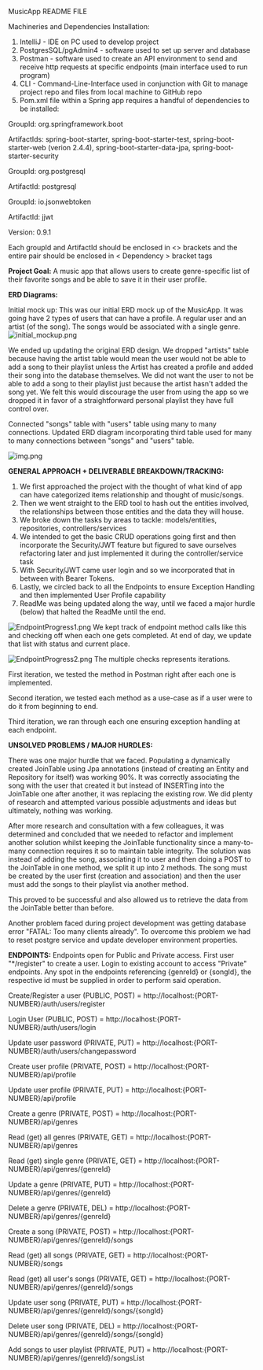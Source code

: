MusicApp README FILE

Machineries and Dependencies Installation:

1. IntelliJ - IDE on PC used to develop project
2. PostgresSQL/pgAdmin4 - software used to set up server and database
3. Postman - software used to create an API environment to send and receive http requests at specific endpoints (main interface used to run program)
4. CLI - Command-Line-Interface used in conjunction with Git to manage project repo and files from local machine to GitHub repo
5. Pom.xml file within a Spring app requires a handful of dependencies to be installed:
   
GroupId: org.springframework.boot
   
ArtifactIds: spring-boot-starter, spring-boot-starter-test, spring-boot-starter-web (verion 2.4.4), spring-boot-starter-data-jpa, spring-boot-starter-security
   
GroupId: org.postgresql

ArtifactId: postgresql

GroupId: io.jsonwebtoken

ArtifactId: jjwt

Version: 0.9.1

Each groupId and ArtifactId should be enclosed in <> brackets and the entire pair should be enclosed in < Dependency > bracket tags

**Project Goal:** A music app that allows users to create genre-specific list of their favorite songs and be able to save it in their user profile.

**ERD Diagrams:**

Initial mock up:
This was our initial ERD mock up of the MusicApp. It was going have 2 types of users that can have a profile. A regular user and an artist (of the song). The songs would be associated with a single genre. 
![initial_mockup.png](initial_mockup.png)

We ended up updating the original ERD design. We dropped "artists" table because having the artist table would mean the user would not be able to add a song to their playlist unless the Artist has created a profile and added their song into the database themselves. We did not want the user to not be able to add a song to their playlist just because the artist hasn't added the song yet. We felt this would discourage the user from using the app so we dropped it in favor of a straightforward personal playlist they have full control over.

Connected "songs" table with "users" table using many to many connections.
Updated ERD diagram incorporating third table used for many to many connections between "songs" and "users" table.


![img.png](img.png)

**GENERAL APPROACH + DELIVERABLE BREAKDOWN/TRACKING:** 
1. We first approached the project with the thought of what kind of app can have categorized items relationship and thought of music/songs.
2. Then we went straight to the ERD tool to hash out the entities involved, the relationships between those entities and the data they will house.
3. We broke down the tasks by areas to tackle: models/entities, repositories, controllers/services
4. We intended to get the basic CRUD operations going first and then incorporate the Security/JWT feature but figured to save ourselves refactoring later and just implemented it during the controller/service task
5. With Security/JWT came user login and so we incorporated that in between with Bearer Tokens.
6. Lastly, we circled back to all the Endpoints to ensure Exception Handling and then implemented User Profile capability 
7. ReadMe was being updated along the way, until we faced a major hurdle (below) that halted the ReadMe until the end.

![EndpointProgress1.png](EndpointProgress1.png)
We kept track of endpoint method calls like this and checking off when each one gets completed.
At end of day, we update that list with status and current place.

![EndpointProgress2.png](EndpointProgress2.png)
The multiple checks represents iterations. 

First iteration, we tested the method in Postman right after each one is implemented.

Second iteration, we tested each method as a use-case as if a user were to do it from beginning to end.

Third iteration, we ran through each one ensuring exception handling at each endpoint.


**UNSOLVED PROBLEMS / MAJOR HURDLES:**

There was one major hurdle that we faced. Populating a dynamically created JoinTable using Jpa annotations (instead of creating an Entity and Repository for itself) was working 90%. It was correctly associating the song with the user that created it but instead of INSERTing into the JoinTable one after another, it was replacing the existing row. We did plenty of research and attempted various possible adjustments and ideas but ultimately, nothing was working.

After more research and consultation with a few colleagues, it was determined and concluded that we needed to refactor and implement another solution whilst keeping the JoinTable functionality since a many-to-many connection requires it so to maintain table integrity.
The solution was instead of adding the song, associating it to user and then doing a POST to the JoinTable in one method, we split it up into 2 methods.
The song must be created by the user first (creation and association) and then the user must add the songs to their playlist via another method.

This proved to be successful and also allowed us to retrieve the data from the JoinTable better than before.

Another problem faced during project development was getting database error "FATAL: Too many clients already". To overcome this problem we had to reset postgre service and update developer environment properties.  

**ENDPOINTS:** Endpoints open for Public and Private access. First user "*/register" to create a user. Login to existing account to access
"Private" endpoints. Any spot in the endpoints referencing {genreId} or {songId}, the respective id must be supplied in order to perform said operation.

Create/Register a user (PUBLIC, POST) = http://localhost:{PORT-NUMBER}/auth/users/register

Login User (PUBLIC, POST) = http://localhost:{PORT-NUMBER}/auth/users/login

Update user password (PRIVATE, PUT) = http://localhost:{PORT-NUMBER}/auth/users/changepassword

Create user profile (PRIVATE, POST) = http://localhost:{PORT-NUMBER}/api/profile

Update user profile (PRIVATE, PUT) = http://localhost:{PORT-NUMBER}/api/profile

Create a genre (PRIVATE, POST) = http://localhost:{PORT-NUMBER}/api/genres

Read (get) all genres (PRIVATE, GET) = http://localhost:{PORT-NUMBER}/api/genres

Read (get) single genre (PRIVATE, GET) = http://localhost:{PORT-NUMBER}/api/genres/{genreId}

Update a genre (PRIVATE, PUT) = http://localhost:{PORT-NUMBER}/api/genres/{genreId}

Delete a genre (PRIVATE, DEL) = http://localhost:{PORT-NUMBER}/api/genres/{genreId}

Create a song (PRIVATE, POST) = http://localhost:{PORT-NUMBER}/api/genres/{genreId}/songs

Read (get) all songs (PRIVATE, GET) = http://localhost:{PORT-NUMBER}/songs

Read (get) all user's songs (PRIVATE, GET) = http://localhost:{PORT-NUMBER}/api/genres/{genreId}/songs

Update user song (PRIVATE, PUT) = http://localhost:{PORT-NUMBER}/api/genres/{genreId}/songs/{songId}

Delete user song (PRIVATE, DEL) = http://localhost:{PORT-NUMBER}/api/genres/{genreId}/songs/{songId}

Add songs to user playlist (PRIVATE, PUT) = http://localhost:{PORT-NUMBER}/api/genres/{genreId}/songsList
